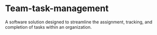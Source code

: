 # Team-task-management
A software solution designed to streamline the assignment, tracking, and completion of tasks within an organization.
